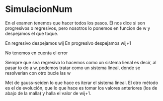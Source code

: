 # SimulacionNum

En el examen tenemos que hacer todos los pasos. Él nos dice si son progresivos o regresivos, pero nosotros lo ponemos en funcion de w y despejamos el que toque.

En regresivo despejamos wij
En progresivo despejamos wij+1

No tenemos en cuenta el error

Siempre que sea regresiva lo hacemos como un sistema lienal es decir, al pasar to do a w, podemos tratar como un sistema lineal, donde se resolverian con otro bucle las w

Met de gauss-seiden lo que hace es iterar el sistema lineal. 
El otro método es el de evolución, que lo que hace es tomar los valores anteriores (los de abajo de la malla) y halla el valor de wij+1. 